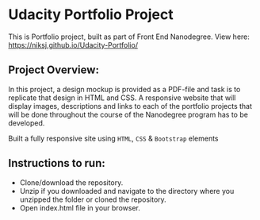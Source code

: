 # Udacity Portfolio Project

This is Portfolio project, built as part of Front End Nanodegree.
View here: https://niksj.github.io/Udacity-Portfolio/

## Project Overview:
In this project, a design mockup is provided as a PDF-file and task is to replicate that design in HTML and CSS. A responsive website that will display images, descriptions and links to each of the portfolio projects that will be done throughout the course of the Nanodegree program has to be developed.

Built a fully responsive site using `HTML`, `CSS` & `Bootstrap` elements

## Instructions to run:
- Clone/download the repository.
- Unzip if you downloaded and navigate to the directory where you unzipped the folder or cloned the repository.
- Open index.html file in your browser.
